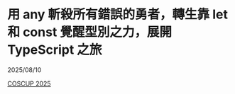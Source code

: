 # 用 any 斬殺所有錯誤的勇者，轉生靠 let 和 const 覺醒型別之力，展開 TypeScript 之旅

2025/08/10

[COSCUP 2025](https://coscup.org/2025/)